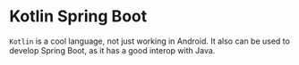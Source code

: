 # Kotlin Spring Boot

`Kotlin` is a cool language, not just working in Android. It also can be used to develop Spring Boot, as it has a good interop with Java.
